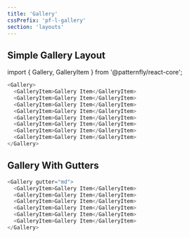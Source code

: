 ```yaml
---
title: 'Gallery'
cssPrefix: 'pf-l-gallery'
section: 'layouts'
---
```


## Simple Gallery Layout

import { Gallery, GalleryItem } from '@patternfly/react-core';

```js
<Gallery>
  <GalleryItem>Gallery Item</GalleryItem>
  <GalleryItem>Gallery Item</GalleryItem>
  <GalleryItem>Gallery Item</GalleryItem>
  <GalleryItem>Gallery Item</GalleryItem>
  <GalleryItem>Gallery Item</GalleryItem>
  <GalleryItem>Gallery Item</GalleryItem>
  <GalleryItem>Gallery Item</GalleryItem>
  <GalleryItem>Gallery Item</GalleryItem>
</Gallery>
```

## Gallery With Gutters

```js
<Gallery gutter="md">
  <GalleryItem>Gallery Item</GalleryItem>
  <GalleryItem>Gallery Item</GalleryItem>
  <GalleryItem>Gallery Item</GalleryItem>
  <GalleryItem>Gallery Item</GalleryItem>
  <GalleryItem>Gallery Item</GalleryItem>
  <GalleryItem>Gallery Item</GalleryItem>
</Gallery>
```

